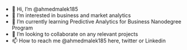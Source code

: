 - 👋 Hi, I’m @ahmedmalek185
- 👀 I’m interested in business and market analytics
- 🌱 I’m currently learning Predictive Analytics for Business Nanodegree Program
- 💞️ I’m looking to collaborate on any relevant projects
- 📫 How to reach me @ahmedmalek185 here, twitter or Linkedin

<!---
ahmedmalek185/ahmedmalek185 is a ✨ special ✨ repository because its `README.md` (this file) appears on your GitHub profile.
You can click the Preview link to take a look at your changes.
--->
